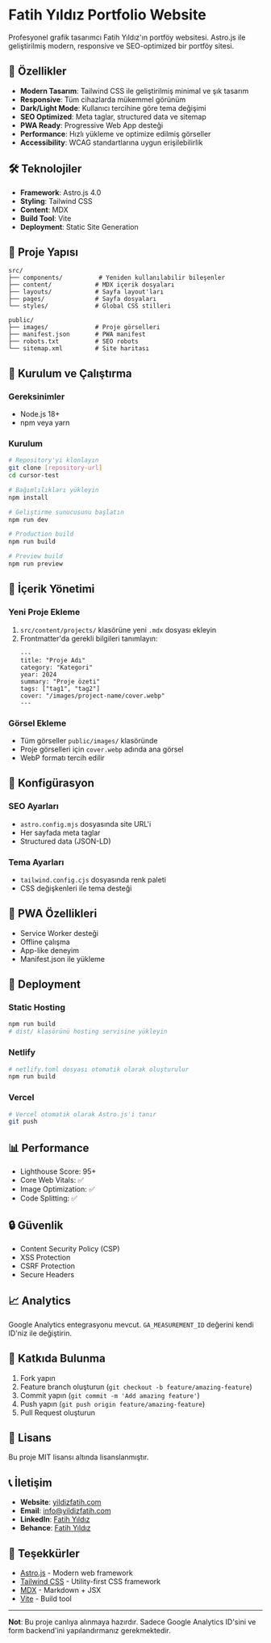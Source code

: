# Fatih Yıldız Portfolio Website

Profesyonel grafik tasarımcı Fatih Yıldız'ın portföy websitesi. Astro.js ile geliştirilmiş modern, responsive ve SEO-optimized bir portföy sitesi.

## 🚀 Özellikler

- **Modern Tasarım**: Tailwind CSS ile geliştirilmiş minimal ve şık tasarım
- **Responsive**: Tüm cihazlarda mükemmel görünüm
- **Dark/Light Mode**: Kullanıcı tercihine göre tema değişimi
- **SEO Optimized**: Meta taglar, structured data ve sitemap
- **PWA Ready**: Progressive Web App desteği
- **Performance**: Hızlı yükleme ve optimize edilmiş görseller
- **Accessibility**: WCAG standartlarına uygun erişilebilirlik

## 🛠️ Teknolojiler

- **Framework**: Astro.js 4.0
- **Styling**: Tailwind CSS
- **Content**: MDX
- **Build Tool**: Vite
- **Deployment**: Static Site Generation

## 📁 Proje Yapısı

```
src/
├── components/          # Yeniden kullanılabilir bileşenler
├── content/            # MDX içerik dosyaları
├── layouts/            # Sayfa layout'ları
├── pages/              # Sayfa dosyaları
└── styles/             # Global CSS stilleri

public/
├── images/             # Proje görselleri
├── manifest.json       # PWA manifest
├── robots.txt          # SEO robots
└── sitemap.xml         # Site haritası
```

## 🚀 Kurulum ve Çalıştırma

### Gereksinimler
- Node.js 18+ 
- npm veya yarn

### Kurulum
```bash
# Repository'yi klonlayın
git clone [repository-url]
cd cursor-test

# Bağımlılıkları yükleyin
npm install

# Geliştirme sunucusunu başlatın
npm run dev

# Production build
npm run build

# Preview build
npm run preview
```

## 📝 İçerik Yönetimi

### Yeni Proje Ekleme
1. `src/content/projects/` klasörüne yeni `.mdx` dosyası ekleyin
2. Frontmatter'da gerekli bilgileri tanımlayın:
   ```mdx
   ---
   title: "Proje Adı"
   category: "Kategori"
   year: 2024
   summary: "Proje özeti"
   tags: ["tag1", "tag2"]
   cover: "/images/project-name/cover.webp"
   ---
   ```

### Görsel Ekleme
- Tüm görseller `public/images/` klasöründe
- Proje görselleri için `cover.webp` adında ana görsel
- WebP formatı tercih edilir

## 🔧 Konfigürasyon

### SEO Ayarları
- `astro.config.mjs` dosyasında site URL'i
- Her sayfada meta taglar
- Structured data (JSON-LD)

### Tema Ayarları
- `tailwind.config.cjs` dosyasında renk paleti
- CSS değişkenleri ile tema desteği

## 📱 PWA Özellikleri

- Service Worker desteği
- Offline çalışma
- App-like deneyim
- Manifest.json ile yükleme

## 🚀 Deployment

### Static Hosting
```bash
npm run build
# dist/ klasörünü hosting servisine yükleyin
```

### Netlify
```bash
# netlify.toml dosyası otomatik olarak oluşturulur
npm run build
```

### Vercel
```bash
# Vercel otomatik olarak Astro.js'i tanır
git push
```

## 📊 Performance

- Lighthouse Score: 95+
- Core Web Vitals: ✅
- Image Optimization: ✅
- Code Splitting: ✅

## 🔒 Güvenlik

- Content Security Policy (CSP)
- XSS Protection
- CSRF Protection
- Secure Headers

## 📈 Analytics

Google Analytics entegrasyonu mevcut. `GA_MEASUREMENT_ID` değerini kendi ID'niz ile değiştirin.

## 🤝 Katkıda Bulunma

1. Fork yapın
2. Feature branch oluşturun (`git checkout -b feature/amazing-feature`)
3. Commit yapın (`git commit -m 'Add amazing feature'`)
4. Push yapın (`git push origin feature/amazing-feature`)
5. Pull Request oluşturun

## 📄 Lisans

Bu proje MIT lisansı altında lisanslanmıştır.

## 📞 İletişim

- **Website**: [yildizfatih.com](https://yildizfatih.com)
- **Email**: info@yildizfatih.com
- **LinkedIn**: [Fatih Yıldız](https://www.linkedin.com/in/ffatihyildizz/)
- **Behance**: [Fatih Yıldız](https://www.behance.net/ffatihyildizz)

## 🙏 Teşekkürler

- [Astro.js](https://astro.build/) - Modern web framework
- [Tailwind CSS](https://tailwindcss.com/) - Utility-first CSS framework
- [MDX](https://mdxjs.com/) - Markdown + JSX
- [Vite](https://vitejs.dev/) - Build tool

---

**Not**: Bu proje canlıya alınmaya hazırdır. Sadece Google Analytics ID'sini ve form backend'ini yapılandırmanız gerekmektedir.
